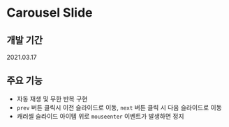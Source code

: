 # Carousel Slide

## 개발 기간

2021.03.17

## 주요 기능

- 자동 재생 및 무한 반복 구현
- `prev` 버튼 클릭시 이전 슬라이드로 이동, `next` 버튼 클릭 시 다음 슬라이드로 이동
- 캐러셀 슬라이드 아이템 위로 `mouseenter` 이벤트가 발생하면 정지
